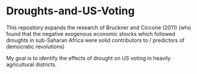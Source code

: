 # Droughts-and-US-Voting

This repository expands the research of Bruckner and Ciccone (2011) (who found that the negative exogenous economic shocks which followed droughts in sub-Saharan Africa were solid contributors to / predictors of democratic revolutions)

My goal is to identify the effects of drought on US voting in heavily agricultural districts.
